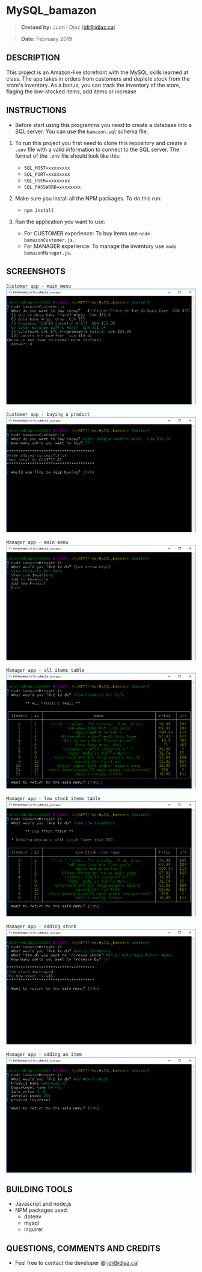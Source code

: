 # MySQL_bamazon
> **Cretaed by:**     Juan I Diaz (jdi@idiaz.ca)

> **Date:**           February 2019

## DESCRIPTION
This project is an Amazon-like storefront with the MySQL skills learned at class. The app takes in orders from customers and deplete stock from the store's inventory. As a bonus, you can track the inventory of the store, flaging the low-stocked items, add items or increase

## INSTRUCTIONS
- Before start using this programms you need to create a database into a SQL server. You can use the `bamazon.sql` schema file.

1. To run this project you first need to clone this repository and create a `.env` file with a valid information to connect to the SQL server. The format of the `.env` file should look like this:
   - `SQL_HOST=xxxxxxxx`
   - `SQL_PORT=xxxxxxxx`
   - `SQL_USER=xxxxxxxx`
   - `SQL_PASSWORD=xxxxxxxx`

2. Make sure you install all the NPM packages. To do this run:
   - `npm install`

3. Run the application you want to use:
   - For CUSTOMER experience: To buy items use `node bamazonCustomer.js`.
   - For MANAGER experience: To manage the inventory use `node bamazonManager.js`.

## SCREENSHOTS
`Customer app - main menu`
![Customer app - main menu](./images/CUS_main.png)

`Customer app - buying a product`
![Customer app - buying a product](./images/CUS_buy.png)

`Manager app - main menu`
![Manager app - main menu](./images/MAN_main.png)

`Manager app - all items table`
![Manager app - all items table](./images/MAN_allItems.png)

`Manager app - low stock items table`
![Manager app - low stock items table](./images/MAN_lowStock.png)

`Manager app - adding stock`
![Manager app - adding stock](./images/MAN_addStock.png)

`Manager app - adding an item`
![Manager app - adding an item](./images/MAN_addItem.png)


## BUILDING TOOLS
- Javascript and node.js
- NPM packages used:
    - dotenv
    - mysql
    - inquirer

## QUESTIONS, COMMENTS AND CREDITS
- Feel free to contact the developer @ <jdi@idiaz.ca>!